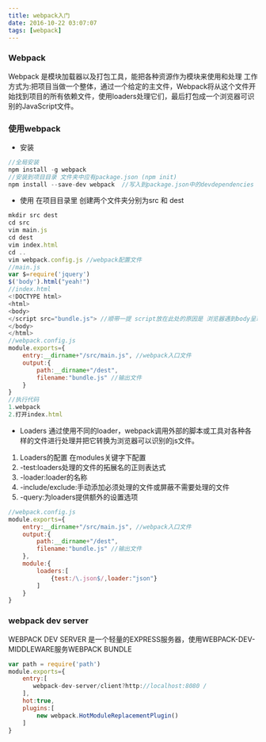 ```yaml
---
title: webpack入门
date: 2016-10-22 03:07:07
tags: [webpack]
---
```

### Webpack
Webpack 是模块加载器以及打包工具，能把各种资源作为模块来使用和处理
工作方式为:把项目当做一个整体，通过一个给定的主文件，Webpack将从这个文件开始找到项目的所有依赖文件，使用loaders处理它们，最后打包成一个浏览器可识别的JavaScript文件。<!--more-->
### 使用webpack
* 安装
```javascript
//全局安装
npm install -g webpack
//安装到项目目录 文件夹中应有package.json (npm init)
npm install --save-dev webpack  //写入到package.json中的devdependencies
```
* 使用
在项目目录里 创建两个文件夹分别为src 和 dest
```javascript	
mkdir src dest 
cd src
vim main.js 
cd dest
vim index.html
cd ..
vim webpack.config.js //webpack配置文件
//main.js
var $=require('jquery')
$('body').html("yeah!")
//index.html
<!DOCTYPE html>
<html>
<body>
</script src="bundle.js"> //顺带一提 script放在此处的原因是 浏览器遇到body呈现内容，此时html 以及css 已经加载完毕
</body>
</html>
//webpack.config.js
module.exports={
    entry:__dirname+"/src/main.js", //webpack入口文件
    output:{
        path:__dirname+"/dest", 
        filename:"bundle.js" //输出文件
    }
}
//执行代码
1.webpack
2.打开index.html
```
* Loaders
通过使用不同的loader，webpack调用外部的脚本或工具对各种各样的文件进行处理并把它转换为浏览器可以识别的js文件。
1. Loaders的配置 在modules关键字下配置
2. -test:loaders处理的文件的拓展名的正则表达式
3. -loader:loader的名称
4. -include/exclude:手动添加必须处理的文件或屏蔽不需要处理的文件
5. -query:为loaders提供额外的设置选项
```javascript
//webpack.config.js
module.exports={
    entry:__dirname+"/src/main.js", //webpack入口文件
    output:{
        path:__dirname+"/dest", 
        filename:"bundle.js" //输出文件
    },
    module:{
        loaders:[
            {test:/\.json$/,loader:"json"} 
        ]
    }
}
```
### webpack dev server
WEBPACK DEV SERVER 是一个轻量的EXPRESS服务器，使用WEBPACK-DEV-MIDDLEWARE服务WEBPACK BUNDLE
```javascript
var path = require('path')
module.exports={
    entry:[
       webpack-dev-server/client?http://localhost:8080 /
    ],
    hot:true,
    plugins:[
        new webpack.HotModuleReplacementPlugin()
    ]
}
```

